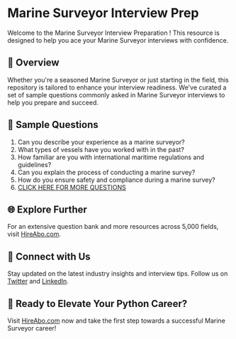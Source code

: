 # Marine Surveyor Interview Prep

Welcome to the Marine Surveyor Interview Preparation ! This resource is designed to help you ace your Marine Surveyor interviews with confidence.

## 🚀 Overview

Whether you're a seasoned Marine Surveyor or just starting in the field, this repository is tailored to enhance your interview readiness. We've curated a set of sample questions commonly asked in Marine Surveyor interviews to help you prepare and succeed.

## 📝 Sample Questions

1. Can you describe your experience as a marine surveyor?
2. What types of vessels have you worked with in the past?
3. How familiar are you with international maritime regulations and guidelines?
4. Can you explain the process of conducting a marine survey?
5. How do you ensure safety and compliance during a marine survey?
6. [CLICK HERE FOR MORE QUESTIONS](https://hireabo.com/job/23_4_5/Marine%20Surveyor)

## 🌐 Explore Further

For an extensive question bank and more resources across 5,000 fields, visit [HireAbo.com](https://www.hireabo.com).

## 📱 Connect with Us

Stay updated on the latest industry insights and interview tips. Follow us on [Twitter](https://twitter.com/hireabo) and [LinkedIn](https://www.linkedin.com/in/hire-abo-3609972a8/).

## 🚀 Ready to Elevate Your Python Career?

Visit [HireAbo.com](https://www.hireabo.com) now and take the first step towards a successful Marine Surveyor career!